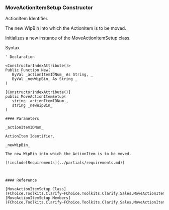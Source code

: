 ﻿### MoveActionItemSetup Constructor

ActionItem Identifier.

The new WipBin into which the ActionItem is to be moved.

Initializes a new instance of the MoveActionItemSetup class.

Syntax

```vbnet
' Declaration

<ConstructorIndexAttribute()>
Public Function New( _
   ByVal _actionItemIDNum_ As String, _
   ByVal _newWipBin_ As String _
)

[ConstructorIndexAttribute()]
public MoveActionItemSetup( 
   string _actionItemIDNum_,
   string _newWipBin_
)

#### Parameters

_actionItemIDNum_

ActionItem Identifier.

_newWipBin_

The new WipBin into which the ActionItem is to be moved.

[!include[Requirements](../partials/requirements.md)]



#### Reference

[MoveActionItemSetup Class](FChoice.Toolkits.Clarify~FChoice.Toolkits.Clarify.Sales.MoveActionItemSetup.md)  
[MoveActionItemSetup Members](FChoice.Toolkits.Clarify~FChoice.Toolkits.Clarify.Sales.MoveActionItemSetup_members.md)